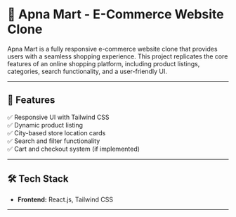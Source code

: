 # 🛒 Apna Mart - E-Commerce Website Clone

Apna Mart is a fully responsive e-commerce website clone that provides users with a seamless shopping experience. This project replicates the core features of an online shopping platform, including product listings, categories, search functionality, and a user-friendly UI.

---

## 🚀 Features

✅ Responsive UI with Tailwind CSS  
✅ Dynamic product listing  
✅ City-based store location cards  
✅ Search and filter functionality  
✅ Cart and checkout system (if implemented)  

---

## 🛠️ Tech Stack

- **Frontend:** React.js, Tailwind CSS 

---
